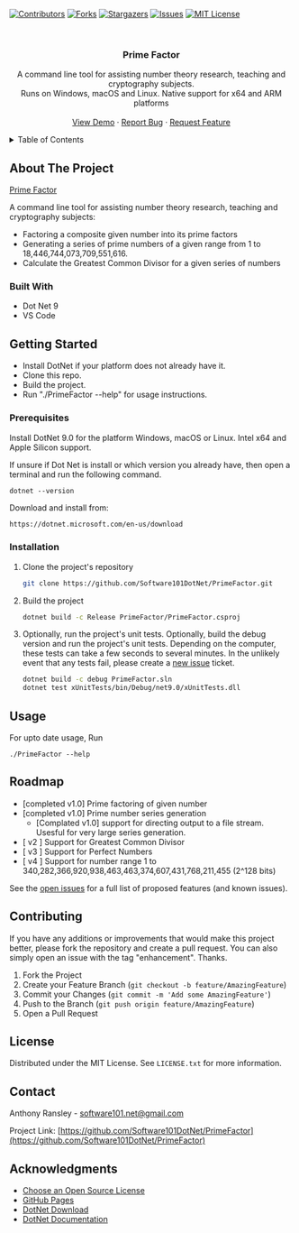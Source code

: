 <!-- A template readme.md file as a starting point of a new software project -->
<a name="readme-top"></a>
<!-- If you have a suggestion that would make this better, please fork the repo and create a pull request or simply open an issue with the tag "enhancement". -->

<!-- PROJECT SHIELDS -->
<!--
using markdown "reference style" links for readability in this file.
Reference links are enclosed in brackets [ ] instead of parentheses ( ).
See the bottom of this document for the declaration of the reference variables for contributors-url, forks-url, etc. 
https://www.markdownguide.org/basic-syntax/#reference-style-links
-->
[![Contributors][contributors-shield]][contributors-url]
[![Forks][forks-shield]][forks-url]
[![Stargazers][stars-shield]][stars-url]
[![Issues][issues-shield]][issues-url]
[![MIT License][license-shield]][license-url]


<!-- PROJECT LOGO -->
<br />
<div align="center">


<h3 align="center">Prime Factor</h3>

  <p align="center">
    A command line tool for assisting number theory research, teaching and cryptography subjects. 
    <br>Runs on Windows, macOS and Linux. Native support for x64 and ARM platforms<br/>
    <br />
    <a href="https://github.com/Software101DotNet/PrimeFactor">View Demo</a>
    ·
    <a href="https://github.com/Software101DotNet/PrimeFactor/issues">Report Bug</a>
    ·
    <a href="https://github.com/Software101DotNet/PrimeFactor/issues">Request Feature</a>
  </p>
</div>



<!-- TABLE OF CONTENTS, can be removed if readme is small -->
<details>
  <summary>Table of Contents</summary>
  <ol>
    <li>
      <a href="#about-the-project">About The Project</a>
      <ul>
        <li><a href="#built-with">Built With</a></li>
      </ul>
    </li>
    <li>
      <a href="#getting-started">Getting Started</a>
      <ul>
        <li><a href="#prerequisites">Prerequisites</a></li>
        <li><a href="#installation">Installation</a></li>
      </ul>
    </li>
    <li><a href="#usage">Usage</a></li>
    <li><a href="#roadmap">Roadmap</a></li>
    <li><a href="#contributing">Contributing</a></li>
    <li><a href="#license">License</a></li>
    <li><a href="#contact">Contact</a></li>
    <li><a href="#acknowledgments">Acknowledgments</a></li>
  </ol>
</details>



<!-- ABOUT THE PROJECT -->
## About The Project

[Prime Factor](https://www.software101.net/PrimeFactor)

A command line tool for assisting number theory research, teaching and cryptography subjects:
  * Factoring a composite given number into its prime factors
  * Generating a series of prime numbers of a given range from 1 to 18,446,744,073,709,551,616.
  * Calculate the Greatest Common Divisor for a given series of numbers




### Built With

* Dot Net 9
* VS Code



<!-- GETTING STARTED -->
## Getting Started

* Install DotNet if your platform does not already have it. 
* Clone this repo.
* Build the project.
* Run "./PrimeFactor --help" for usage instructions. 

### Prerequisites

  Install DotNet 9.0 for the platform Windows, macOS or Linux. Intel x64 and Apple Silicon support. 
  
  If unsure if Dot Net is install or which version you already have, then open a terminal and run the following command.

  ```
  dotnet --version
  ```

  Download and install from:

  ```sh
  https://dotnet.microsoft.com/en-us/download
  ```

### Installation

1. Clone the project's repository
   ```sh
   git clone https://github.com/Software101DotNet/PrimeFactor.git
   ```
2. Build the project
   ```sh
   dotnet build -c Release PrimeFactor/PrimeFactor.csproj
   ```
3. Optionally, run the project's unit tests. Optionally, build the debug version and run the project's unit tests. Depending on the computer, these tests can take a few seconds to several minutes. In the unlikely event that any tests fail, please create a [new issue](https://github.com/Software101DotNet/CreateDotNetProject/issues) ticket.
   ```sh
   dotnet build -c debug PrimeFactor.sln
   dotnet test xUnitTests/bin/Debug/net9.0/xUnitTests.dll
   ```



<!-- USAGE EXAMPLES -->
## Usage

For upto date usage, Run 
```
./PrimeFactor --help 
```


<!-- ROADMAP -->
## Roadmap

- [completed v1.0] Prime factoring of given number
- [completed v1.0] Prime number series generation
    - [Complated v1.0] support for directing output to a file stream. Usesful for very large series generation.
- [ v2 ] Support for Greatest Common Divisor
- [ v3 ] Support for Perfect Numbers
- [ v4 ] Support for number range 1 to 340,282,366,920,938,463,463,374,607,431,768,211,455 (2^128 bits) 

See the [open issues](https://github.com/Software101DotNet/CreateDotNetProject/issues) for a full list of proposed features (and known issues).


<!-- CONTRIBUTING -->
## Contributing

If you have any additions or improvements that would make this project better, please fork the repository and create a pull request. You can also simply open an issue with the tag "enhancement". Thanks.


1. Fork the Project
2. Create your Feature Branch (`git checkout -b feature/AmazingFeature`)
3. Commit your Changes (`git commit -m 'Add some AmazingFeature'`)
4. Push to the Branch (`git push origin feature/AmazingFeature`)
5. Open a Pull Request




<!-- LICENSE -->
## License

Distributed under the MIT License. See `LICENSE.txt` for more information.




<!-- CONTACT -->
## Contact

Anthony Ransley - software101.net@gmail.com

Project Link: [https://github.com/Software101DotNet/PrimeFactor](https://github.com/Software101DotNet/PrimeFactor)




<!-- ACKNOWLEDGMENTS -->
## Acknowledgments

* [Choose an Open Source License](https://choosealicense.com)
* [GitHub Pages](https://pages.github.com)
* [DotNet Download](https://dotnet.microsoft.com/en-us/download)
* [DotNet Documentation](https://learn.microsoft.com/en-us/dotnet)





<!-- MARKDOWN LINKS & IMAGES -->
<!-- https://www.markdownguide.org/basic-syntax/#reference-style-links -->
[contributors-shield]: https://img.shields.io/github/contributors/Software101DotNet/PrimeFactor.svg?style=for-the-badge
[contributors-url]: https://github.com/Software101DotNet/PrimeFactor/graphs/contributors
[forks-shield]: https://img.shields.io/github/forks/Software101DotNet/PrimeFactor.svg?style=for-the-badge
[forks-url]: https://github.com/Software101DotNet/PrimeFactor/network/members
[stars-shield]: https://img.shields.io/github/stars/Software101DotNet/PrimeFactor.svg?style=for-the-badge
[stars-url]: https://github.com/Software101DotNet/PrimeFactor/stargazers

[issues-shield]: https://img.shields.io/github/issues/Software101DotNet/PrimeFactor.svg?style=for-the-badge
[issues-url]: https://github.com/Software101DotNet/CreateDotNetProject/issues

[license-shield]: https://img.shields.io/github/license/Software101DotNet/PrimeFactor.svg?style=for-the-badge
[license-url]: https://github.com/Software101DotNet/PrimeFactor/blob/main/license.txt

[product-screenshot]: images/screenshot.png
[Next.js]: https://img.shields.io/badge/next.js-000000?style=for-the-badge&logo=nextdotjs&logoColor=white
[Next-url]: https://nextjs.org/
[React.js]: https://img.shields.io/badge/React-20232A?style=for-the-badge&logo=react&logoColor=61DAFB
[React-url]: https://reactjs.org/
[Vue.js]: https://img.shields.io/badge/Vue.js-35495E?style=for-the-badge&logo=vuedotjs&logoColor=4FC08D
[Vue-url]: https://vuejs.org/
[Angular.io]: https://img.shields.io/badge/Angular-DD0031?style=for-the-badge&logo=angular&logoColor=white
[Angular-url]: https://angular.io/
[Svelte.dev]: https://img.shields.io/badge/Svelte-4A4A55?style=for-the-badge&logo=svelte&logoColor=FF3E00
[Svelte-url]: https://svelte.dev/
[Laravel.com]: https://img.shields.io/badge/Laravel-FF2D20?style=for-the-badge&logo=laravel&logoColor=white
[Laravel-url]: https://laravel.com
[Bootstrap.com]: https://img.shields.io/badge/Bootstrap-563D7C?style=for-the-badge&logo=bootstrap&logoColor=white
[Bootstrap-url]: https://getbootstrap.com
[JQuery.com]: https://img.shields.io/badge/jQuery-0769AD?style=for-the-badge&logo=jquery&logoColor=white
[JQuery-url]: https://jquery.com 
